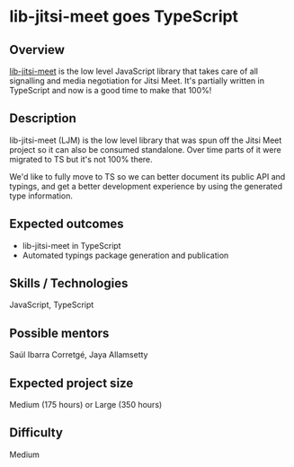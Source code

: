 # lib-jitsi-meet goes TypeScript

## Overview

[lib-jitsi-meet](https://github.com/jitsi/lib-jitsi-meet) is the low level JavaScript library that takes care of all
signalling and media negotiation for Jitsi Meet. It's partially written in TypeScript and now is a good time to make that
100%!

## Description

lib-jitsi-meet (LJM) is the low level library that was spun off the Jitsi Meet project so it can also be consumed standalone.
Over time parts of it were migrated to TS but it's not 100% there.

We'd like to fully move to TS so we can better document its public API and typings, and get a better development experience by
using the generated type information.

## Expected outcomes

* lib-jitsi-meet in TypeScript
* Automated typings package generation and publication

## Skills / Technologies

JavaScript, TypeScript

## Possible mentors

Saúl Ibarra Corretgé, Jaya Allamsetty

## Expected project size

Medium (175 hours) or Large (350 hours)

## Difficulty

Medium


